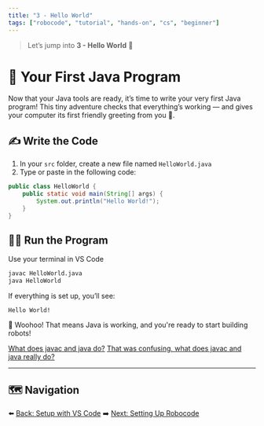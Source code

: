 ```yaml
---
title: "3 - Hello World"
tags: ["robocode", "tutorial", "hands-on", "cs", "beginner"]
---
```

> Let’s jump into **3 - Hello World** 🎉

# 🧪 Your First Java Program

Now that your Java tools are ready, it’s time to write your very first Java program! This tiny adventure checks that everything’s working — and gives your computer its first friendly greeting from you 🤗.

## ✍️ Write the Code

1. In your `src` folder, create a new file named `HelloWorld.java`
2. Type or paste in the following code:

```java
public class HelloWorld {
    public static void main(String[] args) {
        System.out.println("Hello World!");
    }
}
```

## 🏃‍♀️ Run the Program

Use your terminal in VS Code
```bash
javac HelloWorld.java
java HelloWorld
```

If everything is set up, you’ll see:

```
Hello World!
```

🎉 Woohoo! That means Java is working, and you're ready to start building robots!

[What does javac and java do?](/robocode/Day-1/javacompile)
[That was confusing, what does javac and java really do?](/robocode/extras/bread)

---

## 🗺️ Navigation

⬅️ [Back: Setup with VS Code](/robocode/Day-1/01_setup_vscode)
➡️ [Next: Setting Up Robocode](/robocode/Day-1/03_setting_up)
